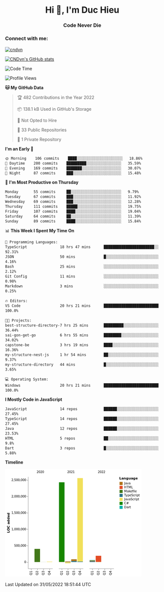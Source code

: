<h1 align="center">Hi 👋, I'm Duc Hieu</h1>
<h3 align="center">Code Never Die</h3>

<h3 align="left">Connect with me:</h3>
<p align="left">
<a href="https://linkedin.com/in/cndvn" target="blank"><img align="center" src="https://img.shields.io/badge/LinkedIn-0077B5?style=for-the-badge&logo=linkedin&logoColor=white" alt="cndvn"/></a>
<!--
<a href="https://fb.com/cnd.duchieu" target="blank"><img align="center" src="https://img.shields.io/badge/Facebook-1877F2?style=for-the-badge&logo=facebook&logoColor=white" alt="cnd.duchieu"/></a>
 -->
</p>

[![CNDvn's GitHub stats](https://github-readme-stats.vercel.app/api?username=cndvn)](https://github.com/anuraghazra/github-readme-stats)

<!--START_SECTION:waka-->
![Code Time](http://img.shields.io/badge/Code%20Time-0%20secs-blue)

![Profile Views](http://img.shields.io/badge/Profile%20Views-0-blue)

**🐱 My GitHub Data** 

> 🏆 482 Contributions in the Year 2022
 > 
> 📦 138.1 kB Used in GitHub's Storage 
 > 
> 🚫 Not Opted to Hire
 > 
> 📜 33 Public Repositories 
 > 
> 🔑 1 Private Repository 
 > 
**I'm an Early 🐤** 

```text
🌞 Morning    106 commits    ████░░░░░░░░░░░░░░░░░░░░░   18.86% 
🌆 Daytime    200 commits    █████████░░░░░░░░░░░░░░░░   35.59% 
🌃 Evening    169 commits    ███████░░░░░░░░░░░░░░░░░░   30.07% 
🌙 Night      87 commits     ███░░░░░░░░░░░░░░░░░░░░░░   15.48%

```
📅 **I'm Most Productive on Thursday** 

```text
Monday       55 commits     ██░░░░░░░░░░░░░░░░░░░░░░░   9.79% 
Tuesday      67 commits     ███░░░░░░░░░░░░░░░░░░░░░░   11.92% 
Wednesday    69 commits     ███░░░░░░░░░░░░░░░░░░░░░░   12.28% 
Thursday     111 commits    █████░░░░░░░░░░░░░░░░░░░░   19.75% 
Friday       107 commits    ████░░░░░░░░░░░░░░░░░░░░░   19.04% 
Saturday     64 commits     ██░░░░░░░░░░░░░░░░░░░░░░░   11.39% 
Sunday       89 commits     ████░░░░░░░░░░░░░░░░░░░░░   15.84%

```


📊 **This Week I Spent My Time On** 

```text
💬 Programming Languages: 
TypeScript               18 hrs 47 mins      ███████████████████████░░   92.31% 
JSON                     50 mins             █░░░░░░░░░░░░░░░░░░░░░░░░   4.16% 
Bash                     25 mins             ░░░░░░░░░░░░░░░░░░░░░░░░░   2.12% 
Git Config               11 mins             ░░░░░░░░░░░░░░░░░░░░░░░░░   0.98% 
Markdown                 3 mins              ░░░░░░░░░░░░░░░░░░░░░░░░░   0.25%

🔥 Editors: 
VS Code                  20 hrs 21 mins      █████████████████████████   100.0%

🐱‍💻 Projects: 
best-structure-directory-7 hrs 25 mins       █████████░░░░░░░░░░░░░░░░   36.44% 
sai-gon-get-go           6 hrs 55 mins       ████████░░░░░░░░░░░░░░░░░   34.02% 
capstone-be              3 hrs 19 mins       ████░░░░░░░░░░░░░░░░░░░░░   16.36% 
my-structure-nest-js     1 hr 54 mins        ██░░░░░░░░░░░░░░░░░░░░░░░   9.37% 
my-structure-directory   44 mins             █░░░░░░░░░░░░░░░░░░░░░░░░   3.65%

💻 Operating System: 
Windows                  20 hrs 21 mins      █████████████████████████   100.0%

```

**I Mostly Code in JavaScript** 

```text
JavaScript               14 repos            ██████░░░░░░░░░░░░░░░░░░░   27.45% 
TypeScript               14 repos            ██████░░░░░░░░░░░░░░░░░░░   27.45% 
Java                     12 repos            ██████░░░░░░░░░░░░░░░░░░░   23.53% 
HTML                     5 repos             ██░░░░░░░░░░░░░░░░░░░░░░░   9.8% 
Dart                     3 repos             █░░░░░░░░░░░░░░░░░░░░░░░░   5.88%

```


**Timeline**

![Chart not found](https://raw.githubusercontent.com/CNDvn/CNDvn/main/charts/bar_graph.png) 


 Last Updated on 31/05/2022 18:51:44 UTC
<!--END_SECTION:waka-->
